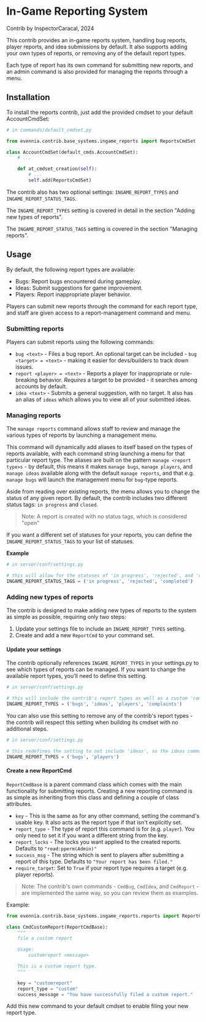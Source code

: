 # In-Game Reporting System

Contrib by InspectorCaracal, 2024

This contrib provides an in-game reports system, handling bug reports, player reports, and idea submissions by default. It also supports adding your own types of reports, or removing any of the default report types.

Each type of report has its own command for submitting new reports, and an admin command is also provided for managing the reports through a menu.

## Installation

To install the reports contrib, just add the provided cmdset to your default AccountCmdSet:

```python
# in commands/default_cmdset.py

from evennia.contrib.base_systems.ingame_reports import ReportsCmdSet

class AccountCmdSet(default_cmds.AccountCmdSet):
    # ...

    def at_cmdset_creation(self):
        # ...
        self.add(ReportsCmdSet)
```

The contrib also has two optional settings: `INGAME_REPORT_TYPES` and `INGAME_REPORT_STATUS_TAGS`.

The `INGAME_REPORT_TYPES` setting is covered in detail in the section "Adding new types of reports".

The `INGAME_REPORT_STATUS_TAGS` setting is covered in the section "Managing reports".

## Usage

By default, the following report types are available:

* Bugs: Report bugs encountered during gameplay.
* Ideas: Submit suggestions for game improvement.
* Players: Report inappropriate player behavior.

Players can submit new reports through the command for each report type, and staff are given access to a report-management command and menu.

### Submitting reports

Players can submit reports using the following commands:

* `bug <text>` - Files a bug report. An optional target can be included - `bug <target> = <text>` - making it easier for devs/builders to track down issues.
* `report <player> = <text>` - Reports a player for inappropriate or rule-breaking behavior. *Requires* a target to be provided - it searches among accounts by default.
* `idea <text>` - Submits a general suggestion, with no target. It also has an alias of `ideas` which allows you to view all of your submitted ideas.

### Managing reports

The `manage reports` command allows staff to review and manage the various types of reports by launching a management menu.

This command will dynamically add aliases to itself based on the types of reports available, with each command string launching a menu for that particular report type. The aliases are built on the pattern `manage <report type>s` - by default, this means it makes `manage bugs`, `manage players`, and `manage ideas` available along with the default `manage reports`, and that e.g. `manage bugs` will launch the management menu for `bug`-type reports.

Aside from reading over existing reports, the menu allows you to change the status of any given report. By default, the contrib includes two different status tags: `in progress` and `closed`.

> Note: A report is created with no status tags, which is considered "open"

If you want a different set of statuses for your reports, you can define the `INGAME_REPORT_STATUS_TAGS` to your list of statuses.

**Example**

```python
# in server/conf/settings.py

# this will allow for the statuses of 'in progress', 'rejected', and 'completed', without the contrib-default of 'closed'
INGAME_REPORT_STATUS_TAGS = ('in progress', 'rejected', 'completed')
```

### Adding new types of reports

The contrib is designed to make adding new types of reports to the system as simple as possible, requiring only two steps:

1. Update your settings file to include an `INGAME_REPORT_TYPES` setting.
2. Create and add a new `ReportCmd` to your command set.

#### Update your settings

The contrib optionally references `INGAME_REPORT_TYPES` in your settings.py to see which types of reports can be managed. If you want to change the available report types, you'll need to define this setting.

```python
# in server/conf/settings.py

# this will include the contrib's report types as well as a custom 'complaint' report type
INGAME_REPORT_TYPES = ('bugs', 'ideas', 'players', 'complaints')
```

You can also use this setting to remove any of the contrib's report types - the contrib will respect this setting when building its cmdset with no additional steps.

```python
# in server/conf/settings.py

# this redefines the setting to not include 'ideas', so the ideas command and reports won't be available
INGAME_REPORT_TYPES = ('bugs', 'players')
```

#### Create a new ReportCmd

`ReportCmdBase` is a parent command class which comes with the main functionality for submitting reports. Creating a new reporting command is as simple as inheriting from this class and defining a couple of class attributes.

* `key` - This is the same as for any other command, setting the command's usable key. It also acts as the report type if that isn't explicitly set.
* `report_type` - The type of report this command is for (e.g. `player`). You only need to set it if you want a different string from the key.
* `report_locks` - The locks you want applied to the created reports. Defaults to `"read:pperm(Admin)"`
* `success_msg` - The string which is sent to players after submitting a report of this type. Defaults to `"Your report has been filed."`
* `require_target`: Set to `True` if your report type requires a target (e.g. player reports).

> Note: The contrib's own commands - `CmdBug`, `CmdIdea`, and `CmdReport` - are implemented the same way, so you can review them as examples.

Example:

```python
from evennia.contrib.base_systems.ingame_reports.reports import ReportCmdBase

class CmdCustomReport(ReportCmdBase):
    """
    file a custom report

    Usage:
        customreport <message>

    This is a custom report type.
    """

    key = "customreport"
    report_type = "custom"
    success_message = "You have successfully filed a custom report."
```

Add this new command to your default cmdset to enable filing your new report type.
